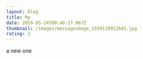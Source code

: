 ```yaml
---
layout: blog
title: My
date: 2019-05-24T08:40:17.067Z
thumbnail: /images/messageimage_1559118912645.jpg
rating: 2
---
```

a new one
